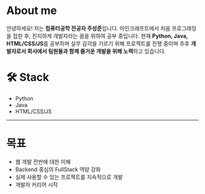 # About me

안녕하세요! 저는 **컴퓨터공학 전공자 주성준**입니다.
마인크래프트에서 처음 프로그래밍을 접한 후, 진지하게 개발자라는 꿈을 위하여 공부 중입니다.
현재 **Python, Java, HTML/CSS/JS**를 공부하며 실무 감각을 기르기 위해 프로젝트를 진행 중이며
추후 **개발자로서 회사에서 팀원들과 함께 즐거운 개발을 위해 노력**하고 있습니다.


# 🛠 Stack

- Python
- Java
- HTML/CSS/JS


---

# 목표

- 웹 개발 전반에 대한 이해
- Backend 중심의 FullStack 역량 강화
- 실제 사용할 수 있는 프로젝트를 지속적으로 개발
- 개발자 커리어 시작
